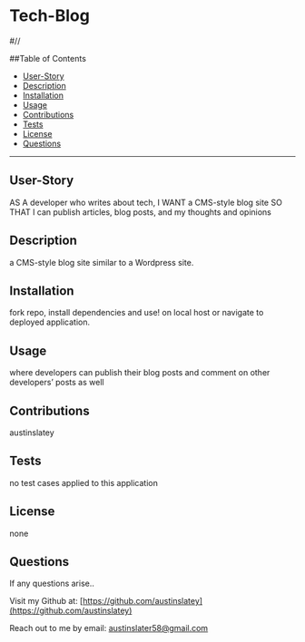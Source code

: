 # Tech-Blog

#//


  ##Table of Contents

  * [User-Story](#user-story)
  * [Description](#description)
  * [Installation](#installation)
  * [Usage](#usage)
  * [Contributions](#contributions)
  * [Tests](#tests)
  * [License](#license)
  * [Questions](#questions)

 
  


  ---

  ## User-Story
  AS A developer who writes about tech, I WANT a CMS-style blog site SO THAT I can publish articles, blog posts, and my thoughts and opinions

  ## Description
   a CMS-style blog site similar to a Wordpress site.

  ## Installation
  fork repo, install dependencies and use! on local host or navigate to deployed application.

  ## Usage
  where developers can publish their blog posts and comment on other developers’ posts as well

  ## Contributions
  austinslatey

  ## Tests
  no test cases applied to this application

  ## License 
  none
  

  ## Questions

  If any questions arise..

  Visit my Github at: [https://github.com/austinslatey](https://github.com/austinslatey)

  Reach out to me by email: austinslater58@gmail.com
  